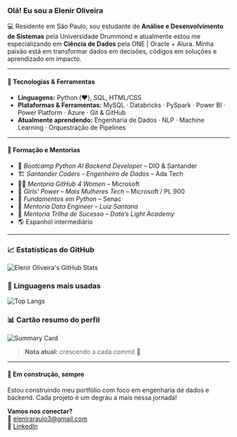 ### Olá! Eu sou a Elenir Oliveira

💻 Residente em São Paulo, sou estudante de **Análise e Desenvolvimento de Sistemas** pela Universidade Drummond e atualmente estou me especializando em **Ciência de Dados** pela ONE | Oracle + Alura. Minha paixão está em transformar dados em decisões, códigos em soluções e aprendizado em impacto.

---

#### 🚀 Tecnologias & Ferramentas
- **Linguagens:** Python (❤️), SQL, HTML/CSS  
- **Plataformas & Ferramentas:** MySQL · Databricks · PySpark · Power BI · Power Platform · Azure · Git & GitHub  
- **Atualmente aprendendo:** Engenharia de Dados · NLP · Machine Learning · Orquestração de Pipelines

---

#### 🧠 Formação e Mentorias
- 🧬 *Bootcamp Python AI Backend Developer* – DIO & Santander  
- 🏗 *Santander Coders - Engenheiro de Dados* – Ada Tech  
- 🧑‍💻 *Mentoria GitHub 4 Women* – Microsoft  
- 💪 *Girls' Power – Mais Mulheres Tech* – Microsoft / PL 900  
- 🧾 *Fundamentos em Python* – Senac  
- 🧠 *Mentoria Data Engineer – Luiz Santana*  
- 🌟 *Mentoria Trilha de Sucesso – Data’s Light Academy*  
- 🌎 Espanhol intermediário


---


### 📈 Estatísticas do GitHub

![Elenir Oliveira's GitHub Stats](https://github-readme-stats.vercel.app/api?username=ElenirOliveira&show_icons=true&theme=default)  


  ### 🧠 Linguagens mais usadas
  
![Top Langs](https://github-readme-stats.vercel.app/api/top-langs/?username=ElenirOliveira&layout=compact)

### 📊 Cartão resumo do perfil

![Summary Card](https://github-profile-summary-cards.vercel.app/api/cards/profile-details?username=ElenirOliveira&theme=default)

> **Nota atual:** crescendo a cada commit 🚀

---

#### 🌱 Em construção, sempre
Estou construindo meu portfólio com foco em engenharia de dados e backend. Cada projeto é um degrau a mais nessa jornada!

**Vamos nos conectar?**  
📧 eleniraraujo3@gmail.com  
    💼 [LinkedIn](https://www.linkedin.com/in/araujoeleniroliveira)





